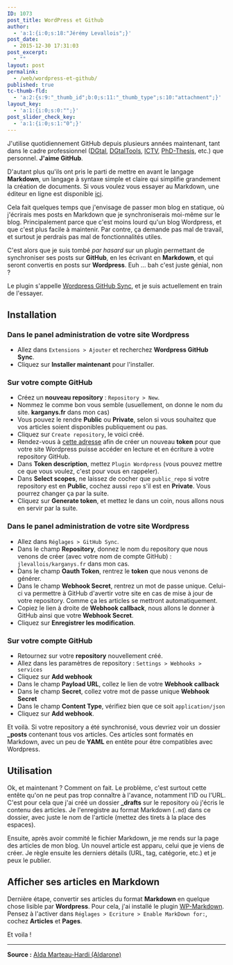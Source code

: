 ```yaml
---
ID: 1073
post_title: WordPress et Github
author:
  - 'a:1:{i:0;s:18:"Jérémy Levallois";}'
post_date:
  - 2015-12-30 17:31:03
post_excerpt:
  - ""
layout: post
permalink:
  - /web/wordpress-et-github/
published: true
tc-thumb-fld:
  - 'a:2:{s:9:"_thumb_id";b:0;s:11:"_thumb_type";s:10:"attachment";}'
layout_key:
  - 'a:1:{i:0;s:0:"";}'
post_slider_check_key:
  - 'a:1:{i:0;s:1:"0";}'
---
```

J'utilise quotidiennement GitHub depuis plusieurs années maintenant, tant dans le cadre professionnel ([DGtal][1], [DGtalTools][2], [ICTV][3], [PhD-Thesis][4], etc.) que personnel. **J'aime GitHub**.

D'autant plus qu'ils ont pris le parti de mettre en avant le langage **Markdown**, un langage à syntaxe simple et claire qui simplifie grandement la création de documents. Si vous voulez vous essayer au Markdown, une éditeur en ligne est disponible [ici][5].

Cela fait quelques temps que j'envisage de passer mon blog en statique, où j'écrirais mes posts en Markdown que je synchroniserais moi-même sur le blog. Principalement parce que c'est moins lourd qu'un blog Wordpress, et que c'est plus facile à maintenir. Par contre, ça demande pas mal de travail, et surtout je perdrais pas mal de fonctionnalités utiles.

C'est alors que je suis tombé *par hasard* sur un plugin permettant de synchroniser ses posts sur **GitHub**, en les écrivant en **Markdown**, et qui seront convertis en posts sur **Wordpress**. Euh ... bah c'est juste génial, non ?

Le plugin s'appelle [Wordpress GitHub Sync][6], et je suis actuellement en train de l'essayer.

## Installation

### Dans le panel administration de votre site Wordpress

*   Allez dans `Extensions > Ajouter` et recherchez **Wordpress GitHub Sync**.
*   Cliquez sur **Installer maintenant** pour l'installer.

### Sur votre compte GitHub

*   Créez un **nouveau repository** : `Repository > New`.
*   Nommez le comme bon vous semble (usuellement, on donne le nom du site. **karganys.fr** dans mon cas)
*   Vous pouvez le rendre **Public** ou **Private**, selon si vous souhaitez que vos articles soient disponibles publiquement ou pas.
*   Cliquez sur `Create repository`, le voici créé.
*   Rendez-vous à [cette adresse][7] afin de créer un nouveau **token** pour que votre site Wordpress puisse accéder en lecture et en écriture à votre repository GitHub.
*   Dans **Token description**, mettez `Plugin Wordpress` (vous pouvez mettre ce que vous voulez, c'est pour vous en rappeler).
*   Dans **Select scopes**, ne laissez de cocher que `public_repo` si votre repository est en **Public**, cochez aussi `repo` s'il est en **Private**. Vous pourrez changer ça par la suite.
*   Cliquez sur **Generate token**, et mettez le dans un coin, nous allons nous en servir par la suite.

### Dans le panel administration de votre site Wordpress

*   Allez dans `Réglages > GitHub Sync`.
*   Dans le champ **Repository**, donnez le nom du repository que nous venons de créer (avec votre nom de compte GitHub) : `jlevallois/karganys.fr` dans mon cas.
*   Dans le champ **Oauth Token**, rentrez le **token** que nous venons de générer.
*   Dans le champ **Webhook Secret**, rentrez un mot de passe unique. Celui-ci va permettre à GitHub d'avertir votre site en cas de mise à jour de votre repository. Comme ça les articles se mettront automatiquement.
*   Copiez le lien à droite de **Webhook callback**, nous allons le donner à GitHub ainsi que votre **Webhook Secret**.
*   Cliquez sur **Enregistrer les modification**.

### Sur votre compte GitHub

*   Retournez sur votre **repository** nouvellement créé.
*   Allez dans les paramètres de repository : `Settings > Webhooks > services`
*   Cliquez sur **Add webhook**
*   Dans le champ **Payload URL**, collez le lien de votre **Webhook callback**
*   Dans le champ **Secret**, collez votre mot de passe unique **Webhook Secret**
*   Dans le champ **Content Type**, vérifiez bien que ce soit `application/json`
*   Cliquez sur **Add webhook**.

Et voilà. Si votre repository a été synchronisé, vous devriez voir un dossier **_posts** contenant tous vos articles. Ces articles sont formatés en Markdown, avec un peu de **YAML** en entête pour être compatibles avec Wordpress.

## Utilisation

Ok, et maintenant ? Comment on fait. Le problème, c'est surtout cette entête qu'on ne peut pas trop connaître à l'avance, notamment l'ID ou l'URL. C'est pour cela que j'ai créé un dossier **_drafts** sur le repository où j'écris le contenu des articles. Je l'enregistre au format Markdown (`.md`) dans ce dossier, avec juste le nom de l'article (mettez des tirets à la place des espaces).

Ensuite, après avoir commité le fichier Markdown, je me rends sur la page des articles de mon blog. Un nouvel article est apparu, celui que je viens de créer. Je règle ensuite les derniers détails (URL, tag, catégorie, etc.) et je peux le publier.

## Afficher ses articles en Markdown

Dernière étape, convertir ses articles du format **Markdown** en quelque chose lisible par **Wordpress**. Pour cela, j'ai installé le plugin [WP-Markdown][8]. Pensez à l'activer dans ``Réglages > Ecriture > Enable MarkDown for:``, cochez **Articles** et **Pages**. 

Et voila !

* * *

**Source :** [Alda Marteau-Hardi (Aldarone)][9]

 [1]: https://github.com/DGtal-team/DGtal
 [2]: https://github.com/DGtal-team/DGtalTools
 [3]: https://github.com/dcoeurjo/ICTV
 [4]: https://github.com/jlevallois/PhD-Thesis
 [5]: https://stackedit.io/editor
 [6]: https://wordpress.org/plugins/wp-github-sync/
 [7]: https://github.com/settings/tokens/new
 [8]: https://wordpress.org/plugins/wp-markdown/
 [9]: http://aldarone.fr/ecrire-avec-vim-pusher-sur-github-publier-sur-wordpress/
